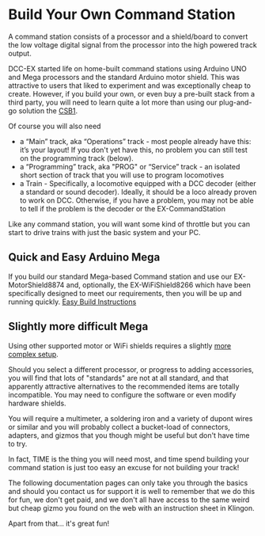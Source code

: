 # Build Your Own Command Station

A command station consists of a processor and a shield/board to convert the low voltage digital signal from the processor into the high powered track output.

DCC-EX started life on home-built command stations using Arduino UNO and Mega processors and the standard Arduino motor shield. This was attractive to users that liked to experiment and was exceptionally cheap to create. However, if you build your own, or even buy a pre-built stack from a third party, you will need to learn quite a lot more than using our plug-and-go solution the [CSB1](?CSB1).

Of course you will also need

- a “Main” track, aka “Operations” track - most people already have this: it’s your layout! If you don't yet have this, no problem you can still test on the programming track (below).
- a “Programming” track, aka "PROG" or “Service” track - an isolated short section of track that you will use to program locomotives
- a Train - Specifically, a locomotive equipped with a DCC decoder (either a standard or sound decoder). Ideally, it should be a loco already proven to work on DCC. Otherwise, if you have a problem, you may not be able to tell if the problem is the decoder or the EX-CommandStation

Like any command station, you will want some kind of throttle but you can start to drive trains with just the basic system and your PC.

## Quick and Easy Arduino Mega

If you build our standard Mega-based Command station and use our EX-MotorShield8874  and, optionally, the EX-WiFiShield8266 which have been specifically designed to meet our requirements, then you will be up and running quickly. [Easy Build Instructions](20-mega-easy.md)

## Slightly more difficult Mega

Using other supported motor or WiFi shields requires a slightly [more complex setup](21-mega-harder.md).

Should you select a different processor, or progress to adding accessories, you will find that lots of "standards" are not at all standard, and that apparently attractive alternatives to the recommended items are totally incompatible. You may need to configure the software or even modify hardware shields.

You will require a multimeter, a soldering iron and a variety of dupont wires or similar and you will probably collect a bucket-load of connectors, adapters, and gizmos that you though might be useful but don't have time to try.

In fact, TIME is the thing you will need most, and time spend building your command station is just too easy an excuse for not building your track!

The following documentation pages can only take you through the basics and should you contact us for support it is well to remember that we do this for fun, we don't get paid, and we don't all have access to the same weird but cheap gizmo you found on the web with an instruction sheet in Klingon.

Apart from that... it's great fun!
